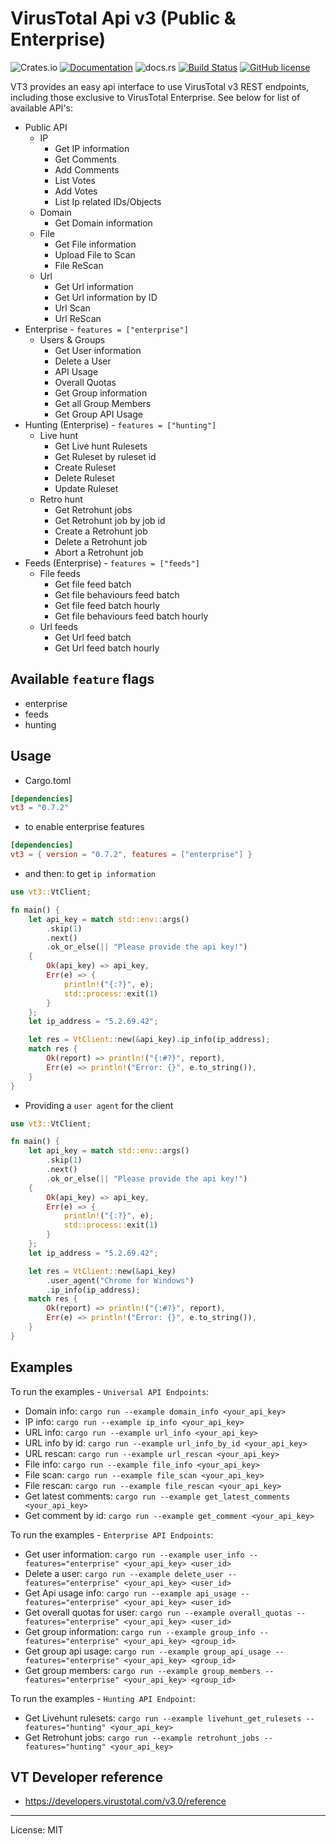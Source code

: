 # VirusTotal Api v3 (Public & Enterprise)
![Crates.io](https://img.shields.io/crates/v/vt3)
[![Documentation](https://docs.rs/vt3/badge.svg)](https://docs.rs/vt3)
![docs.rs](https://img.shields.io/docsrs/vt3/latest)
[![Build Status](https://travis-ci.com/marirs/vt3-rs.svg?branch=main)](https://travis-ci.com/marirs/vt3-rs)
[![GitHub license](https://img.shields.io/github/license/marirs/vt3-rs)](https://github.com/marirs/vt3-rs/blob/main/LICENSE)

VT3 provides an easy api interface to use VirusTotal v3 REST endpoints, 
including those exclusive to VirusTotal Enterprise. See below for list of available API's:  

- Public API
  - IP
    - Get IP information
    - Get Comments
    - Add Comments
    - List Votes
    - Add Votes
    - List Ip related IDs/Objects
  - Domain
    - Get Domain information
  - File
    - Get File information
    - Upload File to Scan
    - File ReScan
  - Url  
    - Get Url information
    - Get Url information by ID
    - Url Scan
    - Url ReScan
- Enterprise - `features = ["enterprise"]`
  - Users & Groups
    - Get User information
    - Delete a User
    - API Usage
    - Overall Quotas
    - Get Group information
    - Get all Group Members
    - Get Group API Usage
- Hunting (Enterprise) - `features = ["hunting"]`
  - Live hunt
    - Get Live hunt Rulesets
    - Get Ruleset by ruleset id
    - Create Ruleset
    - Delete Ruleset
    - Update Ruleset  
  - Retro hunt  
    - Get Retrohunt jobs
    - Get Retrohunt job by job id
    - Create a Retrohunt job
    - Delete a Retrohunt job
    - Abort a Retrohunt job
- Feeds (Enterprise) - `features = ["feeds"]`
  - File feeds
    - Get file feed batch
    - Get file behaviours feed batch  
    - Get file feed batch hourly
    - Get file behaviours feed batch hourly
  - Url feeds
    - Get Url feed batch
    - Get Url feed batch hourly

## Available `feature` flags
- enterprise
- feeds
- hunting

## Usage
- Cargo.toml
```toml
[dependencies]
vt3 = "0.7.2"
```

- to enable enterprise features
```toml
[dependencies]
vt3 = { version = "0.7.2", features = ["enterprise"] }
```

- and then: to get `ip information`
```rust
use vt3::VtClient;

fn main() {
    let api_key = match std::env::args()
        .skip(1)
        .next()
        .ok_or_else(|| "Please provide the api key!")
    {
        Ok(api_key) => api_key,
        Err(e) => {
            println!("{:?}", e);
            std::process::exit(1)
        }
    };
    let ip_address = "5.2.69.42";

    let res = VtClient::new(&api_key).ip_info(ip_address);
    match res {
        Ok(report) => println!("{:#?}", report),
        Err(e) => println!("Error: {}", e.to_string()),
    }
}
```
- Providing a `user agent` for the client

```rust
use vt3::VtClient;

fn main() {
    let api_key = match std::env::args()
        .skip(1)
        .next()
        .ok_or_else(|| "Please provide the api key!")
    {
        Ok(api_key) => api_key,
        Err(e) => {
            println!("{:?}", e);
            std::process::exit(1)
        }
    };
    let ip_address = "5.2.69.42";

    let res = VtClient::new(&api_key)
        .user_agent("Chrome for Windows")
        .ip_info(ip_address);
    match res {
        Ok(report) => println!("{:#?}", report),
        Err(e) => println!("Error: {}", e.to_string()),
    }
}
```

## Examples
To run the examples - `Universal API Endpoints`:
- Domain info: `cargo run --example domain_info <your_api_key>`
- IP info: `cargo run --example ip_info <your_api_key>`
- URL info: `cargo run --example url_info <your_api_key>`
- URL info by id: `cargo run --example url_info_by_id <your_api_key>`
- URL rescan: `cargo run --example url_rescan <your_api_key>`
- File info: `cargo run --example file_info <your_api_key>`
- File scan: `cargo run --example file_scan <your_api_key>`
- File rescan: `cargo run --example file_rescan <your_api_key>`
- Get latest comments: `cargo run --example get_latest_comments <your_api_key>`
- Get comment by id: `cargo run --example get_comment <your_api_key>`

To run the examples - `Enterprise API Endpoints`:
- Get user information: `cargo run --example user_info --features="enterprise" <your_api_key> <user_id>`
- Delete a user: `cargo run --example delete_user --features="enterprise" <your_api_key> <user_id>`
- Get Api usage info: `cargo run --example api_usage --features="enterprise" <your_api_key> <user_id>`
- Get overall quotas for user: `cargo run --example overall_quotas --features="enterprise" <your_api_key> <user_id>`
- Get group information: `cargo run --example group_info --features="enterprise" <your_api_key> <group_id>`
- Get group api usage: `cargo run --example group_api_usage --features="enterprise" <your_api_key> <group_id>`
- Get group members: `cargo run --example group_members --features="enterprise" <your_api_key> <group_id>`
 
To run the examples - `Hunting API Endpoint`: 
- Get Livehunt rulesets: `cargo run --example livehunt_get_rulesets --features="hunting" <your_api_key>`
- Get Retrohunt jobs: `cargo run --example retrohunt_jobs --features="hunting" <your_api_key>`

## VT Developer reference

- https://developers.virustotal.com/v3.0/reference

---
License: MIT

